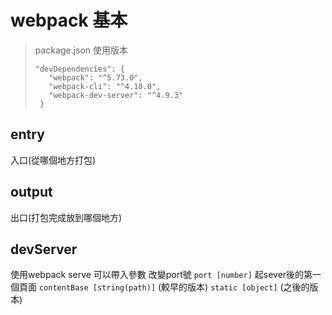 # webpack 基本

> package.json 使用版本
> ```
> "devDependencies": {
>    "webpack": "^5.73.0",
>    "webpack-cli": "^4.10.0",
>    "webpack-dev-server": "^4.9.3"
>  }
> ```

## entry
入口(從哪個地方打包)

## output
出口(打包完成放到哪個地方)

## devServer
使用webpack serve 
可以帶入參數 
改變port號 `port [number]`
起sever後的第一個頁面 `contentBase [string(path)]` (較早的版本)
`static [object]` (之後的版本)